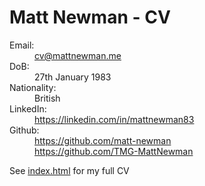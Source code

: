 # Matt Newman - CV
<dl>
    <dt>Email:</dt>
    <dd>
        <a href="mailto:matt@mattnewman.me?subject=Contact via Online CV">cv@mattnewman.me</a>
    </dd>
    <dt>DoB:</dt>
    <dd>27th January 1983</dd>
    <dt>Nationality:</dt>
    <dd>British</dd>
    <dt>LinkedIn:</dt>
    <dd>
        <a href="https://linkedin.com/in/mattnewman83">https://linkedin.com/in/mattnewman83</a>
    </dd>
    <dt>Github:</dt>
    <dd>
        <a href="https://github.com/matt-newman">https://github.com/matt-newman</a>
    </dd>
    <dd>
        <a href="https://github.com/TMG-MattNewman">https://github.com/TMG-MattNewman</a>
    </dd>
</dl>

See <a href="index.html">index.html</a> for my full CV